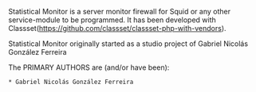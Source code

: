 Statistical Monitor is a server monitor firewall for Squid or any other service-module to be programmed. 
It has been developed with Classset(https://github.com/classset/classset-php-with-vendors).

Statistical Monitor originally started as a studio project of Gabriel Nicolás González Ferreira

The PRIMARY AUTHORS are (and/or have been):

    * Gabriel Nicolás González Ferreira

